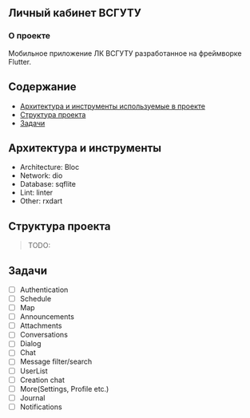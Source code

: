 ## Личный кабинет ВСГУТУ

### О проекте

Мобильное приложение ЛК ВСГУТУ разработанное на фреймворке Flutter.

## Содержание

 - [Архитектура и инструменты используемые в проекте](#архитектура)
 - [Структура проекта](#структура)
 - [Задачи](#Задачи)

## Архитектура и инструменты

 - Architecture: Bloc
 - Network: dio
 - Database: sqflite
 - Lint: linter
 - Other: rxdart

## Структура проекта

> TODO:

## Задачи

-   [ ] Authentication
-   [ ] Schedule
-   [ ] Map
-   [ ] Announcements
-   [ ] Attachments
-   [ ] Conversations
-   [ ] Dialog
-   [ ] Chat
-   [ ] Message filter/search
-   [ ] UserList
-   [ ] Creation chat
-   [ ] More(Settings, Profile etc.)
-   [ ] Journal
-   [ ] Notifications
